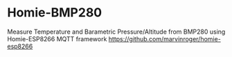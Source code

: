 # Homie-BMP280
Measure Temperature and Barametric Pressure/Altitude from BMP280 using Homie-ESP8266 MQTT framework  https://github.com/marvinroger/homie-esp8266

